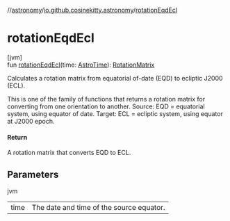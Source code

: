 //[astronomy](../../index.md)/[io.github.cosinekitty.astronomy](index.md)/[rotationEqdEcl](rotation-eqd-ecl.md)

# rotationEqdEcl

[jvm]\
fun [rotationEqdEcl](rotation-eqd-ecl.md)(time: [AstroTime](-astro-time/index.md)): [RotationMatrix](-rotation-matrix/index.md)

Calculates a rotation matrix from equatorial of-date (EQD) to ecliptic J2000 (ECL).

This is one of the family of functions that returns a rotation matrix for converting from one orientation to another. Source: EQD = equatorial system, using equator of date. Target: ECL = ecliptic system, using equator at J2000 epoch.

#### Return

A rotation matrix that converts EQD to ECL.

## Parameters

jvm

| | |
|---|---|
| time | The date and time of the source equator. |
